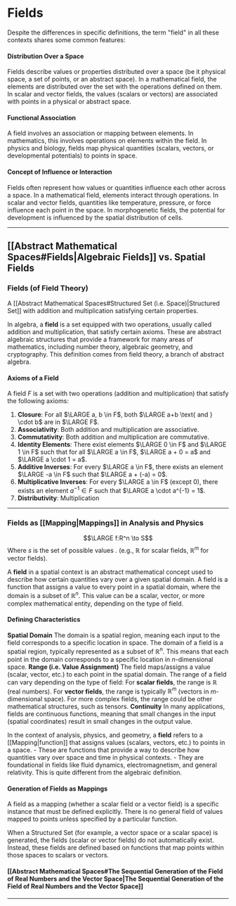 # Fields
Despite the differences in specific definitions, the term "field" in all these contexts shares some common features:
#### Distribution Over a Space
Fields describe values or properties distributed over a space (be it physical space, a set of points, or an abstract space).
	In a mathematical field, the elements are distributed over the set with the operations defined on them.
		In scalar and vector fields, the values (scalars or vectors) are associated with points in a physical or abstract space.
#### Functional Association
A field involves an association or mapping between elements.
	In mathematics, this involves operations on elements within the field.
		In physics and biology, fields map physical quantities (scalars, vectors, or developmental potentials) to points in space.
#### Concept of Influence or Interaction
Fields often represent how values or quantities influence each other across a space.
	In a mathematical field, elements interact through operations.
		In scalar and vector fields, quantities like temperature, pressure, or force influence each point in the space.
			In morphogenetic fields, the potential for development is influenced by the spatial distribution of cells.

- - -
## [[Abstract Mathematical Spaces#Fields|Algebraic Fields]] vs. Spatial Fields

### Fields (of Field Theory)
A [[Abstract Mathematical Spaces#Structured Set (i.e. Space)|Structured Set]] with addition and multiplication satisfying certain properties.

In algebra, a **field** is a set equipped with two operations, usually called addition and multiplication, that satisfy certain axioms.
	These are abstract algebraic structures that provide a framework for many areas of mathematics, including number theory, algebraic geometry, and cryptography.
		This definition comes from field theory, a branch of abstract algebra.
#### Axioms of a Field
A field $F$ is a set with two operations (addition and multiplication) that satisfy the following axioms:
1. **Closure**: For all $\LARGE a, b \in F$, both $\LARGE a+b \text{ and } \cdot b$ are in $\LARGE F$.
2. **Associativity**: Both addition and multiplication are associative.
3. **Commutativity**: Both addition and multiplication are commutative.
4. **Identity Elements**: There exist elements $\LARGE 0 \in F$ and $\LARGE 1 \in F$ such that for all $\LARGE a \in F$, $\LARGE a + 0 = a$ and $\LARGE a \cdot 1 = a$.
5. **Additive Inverses**: For every $\LARGE a \in F$, there exists an element $\LARGE -a \in F$ such that $\LARGE a + (-a) = 0$.
6. **Multiplicative Inverses**: For every $\LARGE a \in F$ (except $0$), there exists an element $a^{-1} \in F$ such that $\LARGE a \cdot a^{-1} = 1$.
7. **Distributivity**: Multiplication

- - -
### Fields as [[Mapping|Mappings]] in Analysis and Physics
$$\LARGE f:R^n \to S$$
Where $s$ is the set of possible values .
	(e.g., $\mathbb{R}$ for scalar fields, $\mathbb{R}^m$ for vector fields).
		
A **field** in a spatial context is an abstract mathematical concept used to describe how certain quantities vary over a given spatial domain. 
	A field is a function that assigns a value to every point in a spatial domain, where the domain is a subset of $\mathbb{R}^n$.
		This value can be a scalar, vector, or more complex mathematical entity, depending on the type of field.
#### Defining Characteristics
**Spatial Domain**
The domain is a spatial region, meaning each input to the field corresponds to a specific location in space.
	The domain of a field is a spatial region, typically represented as a subset of $\mathbb{R}^n$.
		 This means that each point in the domain corresponds to a specific location in $n$-dimensional space.
**Range (i.e. Value Assignment)**
The field maps/assigns a value (scalar, vector, etc.) to each point in the spatial domain.
	The range of a field can vary depending on the type of field:
		For **scalar fields**, the range is $\mathbb{R}$ (real numbers).
		For **vector fields**, the range is typically $\mathbb{R}^m$ (vectors in $m$-dimensional space).
		For more complex fields, the range could be other mathematical structures, such as tensors.
**Continuity**
	In many applications, fields are continuous functions, meaning that small changes in the input (spatial coordinates) result in small changes in the output value.

In the context of analysis, physics, and geometry, a **field** refers to a [[Mapping|function]] that assigns values (scalars, vectors, etc.) to points in a space. 
	- These are functions that provide a way to describe how quantities vary over space and time in physical contexts.
		- They are foundational in fields like fluid dynamics, electromagnetism, and general relativity.
			This is quite different from the algebraic definition.
#### Generation of Fields as Mappings
A field as a mapping (whether a scalar field or a vector field) is a specific instance that must be defined explicitly. 
	There is no general field of values mapped to points unless specified by a particular function. 

When a Structured Set (for example, a vector space or a scalar space) is generated, the fields (scalar or vector fields) do not automatically exist. 
	Instead, these fields are defined based on functions that map points within those spaces to scalars or vectors.
#### [[Abstract Mathematical Spaces#The Sequential Generation of the Field of Real Numbers and the Vector Space|The Sequential Generation of the Field of Real Numbers and the Vector Space]]

- - -